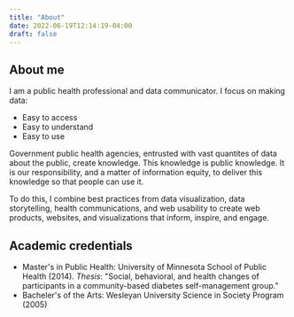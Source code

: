 ```yaml
---
title: "About"
date: 2022-06-19T12:14:19-04:00
draft: false
---
```


## About me

I am a public health professional and data communicator. I focus on making data:
- Easy to access
- Easy to understand
- Easy to use

Government public health agencies, entrusted with vast quantites of data about the public, create knowledge. This knowledge is public knowledge. It is our responsibility, and a matter of information equity, to deliver this knowledge so that people can use it.

To do this, I combine best practices from data visualization, data storytelling, health communications, and web usability to create web products, websites, and visualizations that inform, inspire, and engage.

## Academic credentials
- Master's in Public Health: University of Minnesota School of Public Health (2014). *Thesis*: "Social, behavioral, and health changes of participants in a community-based diabetes self-management group."
- Bacheler's of the Arts: Wesleyan University Science in Society Program (2005)